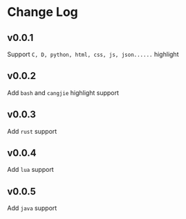 # Change Log

## v0.0.1
Support `C, D, python, html, css, js, json......` highlight

## v0.0.2
Add `bash` and `cangjie` highlight support

## v0.0.3
Add `rust` support

## v0.0.4
Add `lua` support

## v0.0.5
Add `java` support